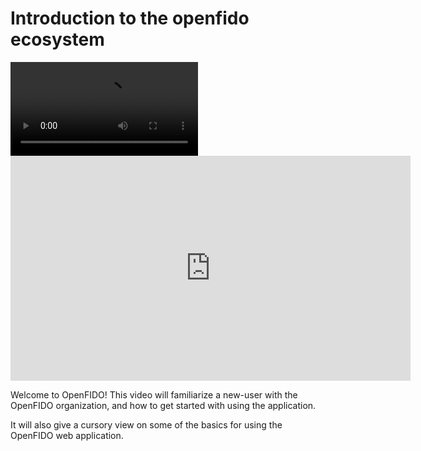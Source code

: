 # Introduction to the openfido ecosystem

<video controls>
  <source src="https://s3.amazonaws.com/help.openfido.org/assets/getting_started.mp4" type="video/mp4">
  Your browser does not support the video tag.
</video>

<iframe src="https://s3.amazonaws.com/help.openfido.org/assets/getting_started.mp4" width="640" height="360" frameborder="0" allow="autoplay; fullscreen; picture-in-picture" allowfullscreen></iframe>

Welcome to OpenFIDO! This video will familiarize a new-user with the OpenFIDO organization, and how to get started with using the application. 

It will also give a cursory view on some of the basics for using the OpenFIDO web application.
